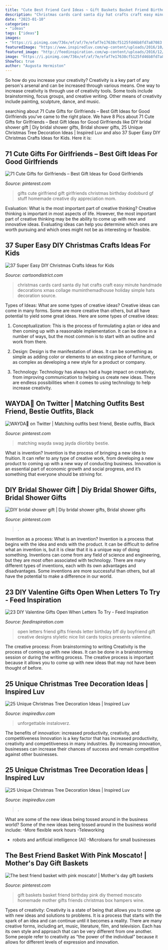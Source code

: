 ```yaml
---
title: "Cute Best Friend Card Ideas ~ Gift Baskets Basket Friend Birthday Pink Diy Themed Moscato Homemade Mother Gifts Friends Christmas Box Hampers Wine"
description: "Christmas cards card santa diy hat crafts craft easy minute handmade decorations xmas collage muminthemadhouse holiday simple hats decoration source"
date: "2023-01-10"
categories:
- "ideas"
tags: ["ideas"]
images:
- "https://i.pinimg.com/736x/ef/af/7e/efaf7e17638cf5125fd46b8fd7a87083.jpg"
featuredImage: "https://www.inspiredluv.com/wp-content/uploads/2016/10/20-Charming-Christmas-Tree-Decorating-Ideas.jpg"
featured_image: "http://feedinspiration.com/wp-content/uploads/2016/12/My-best-friends-open-when-letters.jpg"
image: "https://i.pinimg.com/736x/ef/af/7e/efaf7e17638cf5125fd46b8fd7a87083.jpg"
ShowToc: true
author: "Augusta Hermiston"
---
```



So how do you increase your creativity?
Creativity is a key part of any person's arsenal and can be increased through various means. One way to increase creativity is through use of creativity tools. Some tools include brainstorming, focus groups, and creative writing. Other means of creativity include painting, sculpture, dance, and music.

	

		
searching about 71 Cute Gifts for Girlfriends – Best Gift Ideas for Good Girlfriends you've came to the right place. We have 8 Pics about 71 Cute Gifts for Girlfriends – Best Gift Ideas for Good Girlfriends like DIY bridal shower gift | Diy bridal shower gifts, Bridal shower gifts, 25 Unique Christmas Tree Decoration Ideas | Inspired Luv and also 37 Super Easy DIY Christmas Crafts Ideas for Kids. Here it is:
		
    
## 71 Cute Gifts For Girlfriends – Best Gift Ideas For Good Girlfriends

<img loading=lazy src="https://i.pinimg.com/736x/94/91/5a/94915aa2042300848abe424efdcea1e3.jpg" onerror="this.onerror=null;this.src='https://tse1.mm.bing.net/th?id=OIP.-TNwFd80TABwOW-8B25pYwHaOV&amp;pid=15.1';" alt="71 Cute Gifts for Girlfriends – Best Gift Ideas for Good Girlfriends">

_Source: pinterest.com_

>gifts cute girlfriend gift girlfriends christmas birthday dodoburd gf stuff homemade creative diy appreciation mom. 

	

Evaluation: What is the most important part of creative thinking?
Creative thinking is important in most aspects of life. However, the most important part of creative thinking may be the ability to come up with new and innovative ideas. Evaluating ideas can help you determine which ones are worth pursuing and which ones might not be as interesting or feasible.

    
## 37 Super Easy DIY Christmas Crafts Ideas For Kids

<img loading=lazy src="http://www.cartoondistrict.com/wp-content/uploads/2017/09/Easy-DIY-Christmas-Crafts-Ideas-for-Kids-11.jpg" onerror="this.onerror=null;this.src='https://tse1.mm.bing.net/th?id=OIP.3p9O9wJFG-j6HXVXD2RBFAHaLx&amp;pid=15.1';" alt="37 Super Easy DIY Christmas Crafts Ideas for Kids">

_Source: cartoondistrict.com_

>christmas cards card santa diy hat crafts craft easy minute handmade decorations xmas collage muminthemadhouse holiday simple hats decoration source. 

	

Types of Ideas: What are some types of creative ideas?
Creative ideas can come in many forms. Some are more creative than others, but all have potential to yield some great ideas. Here are some types of creative ideas:
1. Conceptualization: This is the process of formulating a plan or idea and then coming up with a reasonable implementation. It can be done in a number of ways, but the most common is to start with an outline and work from there.

2. Design: Design is the manifestation of ideas. It can be something as simple as adding color or elements to an existing piece of furniture, or as complex as developing a new style for a product or company.

3. Technology: Technology has always had a huge impact on creativity, from improving communication to helping us create new ideas. There are endless possibilities when it comes to using technology to help increase creativity.


    
## WAYDA👅 On Twitter | Matching Outfits Best Friend, Bestie Outfits, Black

<img loading=lazy src="https://i.pinimg.com/736x/ef/af/7e/efaf7e17638cf5125fd46b8fd7a87083.jpg" onerror="this.onerror=null;this.src='https://tse3.mm.bing.net/th?id=OIP.qZdZCb-1YvEFt6tMLcVAZgHaJ3&amp;pid=15.1';" alt="WAYDA👅 on Twitter | Matching outfits best friend, Bestie outfits, Black">

_Source: pinterest.com_

>matching wayda swag jayda diiorbby bestie. 

	

What is invention?
Invention is the process of bringing a new idea to fruition. It can refer to any type of creative work, from developing a new product to coming up with a new way of conducting business. Innovation is an essential part of economic growth and social progress, and it’s something that everyone should be striving for.

    
## DIY Bridal Shower Gift | Diy Bridal Shower Gifts, Bridal Shower Gifts

<img loading=lazy src="https://i.pinimg.com/736x/63/c1/4e/63c14ed727461534b495158cbf4fd935--bridal-gifts-bridal-shower-gifts.jpg" onerror="this.onerror=null;this.src='https://tse4.mm.bing.net/th?id=OIP.taw6lFy2bxwXT4lQm9sgpQHaJ3&amp;pid=15.1';" alt="DIY bridal shower gift | Diy bridal shower gifts, Bridal shower gifts">

_Source: pinterest.com_

>. 

	

Invention as a process: What is an invention?
Invention is a process that begins with the idea and ends with the product. It can be difficult to define what an invention is, but it is clear that it is a unique way of doing something. Inventions can come from any field of science and engineering, but they are most often associated with technology. There are many different types of inventions, each with its own advantages and disadvantages. Some inventions are more successful than others, but all have the potential to make a difference in our world.

    
## 23 DIY Valentine Gifts Open When Letters To Try - Feed Inspiration

<img loading=lazy src="http://feedinspiration.com/wp-content/uploads/2016/12/My-best-friends-open-when-letters.jpg" onerror="this.onerror=null;this.src='https://tse4.mm.bing.net/th?id=OIP.DsY3t06dKj5jrG1B401NMwHaJ4&amp;pid=15.1';" alt="23 DIY Valentine Gifts Open When Letters To Try - Feed Inspiration">

_Source: feedinspiration.com_

>open letters friend gifts friends letter birthday bff diy boyfriend gift creative designs styletic nice list cards topics presents valentine. 

	

The creative process: From brainstorming to writing
Creativity is the process of coming up with new ideas. It can be done in a brainstorming session or during the writing process. The creative process is important because it allows you to come up with new ideas that may not have been thought of before.

    
## 25 Unique Christmas Tree Decoration Ideas | Inspired Luv

<img loading=lazy src="https://www.inspiredluv.com/wp-content/uploads/2016/10/20-Charming-Christmas-Tree-Decorating-Ideas.jpg" onerror="this.onerror=null;this.src='https://tse1.mm.bing.net/th?id=OIP._Rmz5Xwa8QFUVB7iGhmXSgHaLD&amp;pid=15.1';" alt="25 Unique Christmas Tree Decoration Ideas | Inspired Luv">

_Source: inspiredluv.com_

>unforgettable instaloverz. 

	

The benefits of innovation: increased productivity, creativity, and competitiveness
Innovation is a key factor that has increased productivity, creativity and competitiveness in many industries. By increasing innovation, businesses can increase their chances of success and remain competitive against other businesses.

    
## 25 Unique Christmas Tree Decoration Ideas | Inspired Luv

<img loading=lazy src="https://www.inspiredluv.com/wp-content/uploads/2016/10/7-Charming-Christmas-Tree-Decorating-Ideas.jpg" onerror="this.onerror=null;this.src='https://tse2.mm.bing.net/th?id=OIP.5DwU1X_28qJRLqIdCWqI5QHaJ9&amp;pid=15.1';" alt="25 Unique Christmas Tree Decoration Ideas | Inspired Luv">

_Source: inspiredluv.com_

>. 

	

What are some of the new ideas being tossed around in the business world?
Some of the new ideas being tossed around in the business world include: 
-More flexible work hours 
-Teleworking 
- robots and artificial intelligence (AI) 
-Microloans for small businesses

    
## The Best Friend Basket With Pink Moscato! | Mother&#039;s Day Gift Baskets

<img loading=lazy src="https://i.pinimg.com/736x/69/2b/60/692b60db09f4d4c824a69d01a12d973e--gift-hampers-gift-baskets.jpg" onerror="this.onerror=null;this.src='https://tse4.mm.bing.net/th?id=OIP.4-A23mN-4u408x0cAscckwHaJ3&amp;pid=15.1';" alt="The best friend basket with pink moscato! | Mother&#039;s day gift baskets">

_Source: pinterest.com_

>gift baskets basket friend birthday pink diy themed moscato homemade mother gifts friends christmas box hampers wine. 

	

Types of creativity:
Creativity is a state of being that allows you to come up with new ideas and solutions to problems. It is a process that starts with the spark of an idea and can continue until it becomes a reality. There are many creative forms, including art, music, literature, film, and television. Each has its own style and approach that can be very different from one another. Some people refer to creativity as “the power of the individual” because it allows for different levels of expression and innovation.

